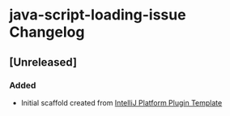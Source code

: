 <!-- Keep a Changelog guide -> https://keepachangelog.com -->

# java-script-loading-issue Changelog

## [Unreleased]
### Added
- Initial scaffold created from [IntelliJ Platform Plugin Template](https://github.com/JetBrains/intellij-platform-plugin-template)
